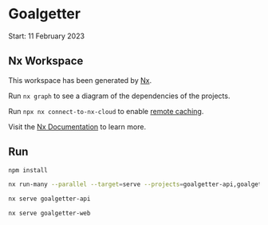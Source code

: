 # Goalgetter

Start: 11 February 2023

## Nx Workspace

This workspace has been generated by [Nx](https://nx.dev).

Run `nx graph` to see a diagram of the dependencies of the projects.

Run `npx nx connect-to-nx-cloud` to enable [remote caching](https://nx.app).

Visit the [Nx Documentation](https://nx.dev) to learn more.

## Run

```bash
npm install

nx run-many --parallel --target=serve --projects=goalgetter-api,goalgetter-web

nx serve goalgetter-api

nx serve goalgetter-web

```
